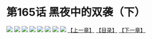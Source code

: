 # 第165话 黑夜中的双袭（下）
![](https://mhpic.xiaomingtaiji.net/comic/D/斗破苍穹拆分版/165话/1.jpg-zymk.middle.webp)
![](https://mhpic.xiaomingtaiji.net/comic/D/斗破苍穹拆分版/165话/2.jpg-zymk.middle.webp)
![](https://mhpic.xiaomingtaiji.net/comic/D/斗破苍穹拆分版/165话/3.jpg-zymk.middle.webp)
![](https://mhpic.xiaomingtaiji.net/comic/D/斗破苍穹拆分版/165话/4.jpg-zymk.middle.webp)
![](https://mhpic.xiaomingtaiji.net/comic/D/斗破苍穹拆分版/165话/5.jpg-zymk.middle.webp)
![](https://mhpic.xiaomingtaiji.net/comic/D/斗破苍穹拆分版/165话/6.jpg-zymk.middle.webp)
![](https://mhpic.xiaomingtaiji.net/comic/D/斗破苍穹拆分版/165话/7.jpg-zymk.middle.webp)
![](https://mhpic.xiaomingtaiji.net/comic/D/斗破苍穹拆分版/165话/8.jpg-zymk.middle.webp)
[【上一章】](./164.md)
[【目录】](./README.md)
[【下一章】](./166.md)
